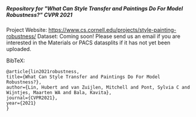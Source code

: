 ##### Repository for "What Can Style Transfer and Paintings Do For Model Robustness?" CVPR 2021

Project Website: https://www.cs.cornell.edu/projects/style-painting-robustness/
Dataset: Coming soon! Please send us an email if you are interested in the Materials or PACS datasplits if it has not yet been uploaded.

BibTeX:
``` 
@article{lin2021robustness,
title={What Can Style Transfer and Paintings Do For Model Robustness?},
author={Lin, Hubert and van Zuijlen, Mitchell and Pont, Sylvia C and Wijntjes, Maarten WA and Bala, Kavita},
journal={CVPR2021},
year={2021}
}
```
